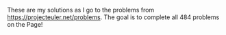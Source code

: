 These are my solutions as I go to the problems from https://projecteuler.net/problems. The goal is to complete all 484 problems on the Page!